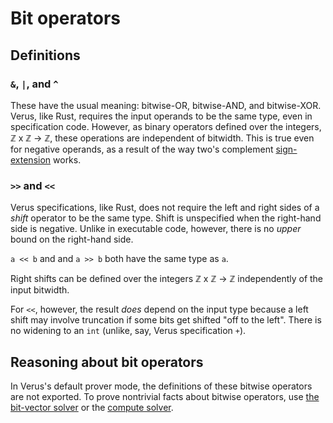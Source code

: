 # Bit operators

## Definitions

### `&`, `|`, and `^`

These have the usual meaning: bitwise-OR, bitwise-AND, and bitwise-XOR. Verus, like Rust, requires the input operands to be the same
type, even in specification code.
However, as binary operators defined over the integers,
&#x2124; x &#x2124; &#x2192; &#x2124;,
these operations are independent of bitwidth.
This is true even for negative operands, as a result of the way two's complement
[sign-extension](https://en.wikipedia.org/wiki/Sign_extension) works.

### `>>` and `<<`

Verus specifications, like Rust, does not require the left and right sides of a _shift_ operator
to be the same type. Shift is unspecified when the right-hand side is negative.
Unlike in executable code, however, there is no _upper_ bound on the right-hand side.

`a << b` and and `a >> b` both have the same type as `a`.

Right shifts can be defined over the integers 
&#x2124; x &#x2124; &#x2192; &#x2124; independently of the input bitwidth.

For `<<`, however, the result _does_ depend on the input type
because a left shift may involve truncation if some bits get shifted "off to the left".
There is no widening to an `int` (unlike, say, Verus specification `+`).

## Reasoning about bit operators

In Verus's default prover mode, the definitions of these bitwise operators are not exported.
To prove nontrivial facts about bitwise operators, use
[the bit-vector solver](./reference-assert-by-bit-vector.md)
or the [compute solver](./reference-assert-by-compute.md).
